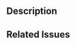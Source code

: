 
<!--Please fill in the required area's below otherwise the P.R may be closed.
Have any questions? Ask in this Pull Request and a maintainer will be happy to help :)-->

## Description
<!--Write a brief description of the changes introduced by this PR-->


## Related Issues
<!--Link to the issue that is fixed by this PR (if there is one)
e.g. Fixes #1234-->

<!--Link to an issue that is partially addressed by this PR (if there are any)
e.g. Addresses #1234-->

<!--Link to related issues (if there are any)
e.g. Related to #1234
-->

